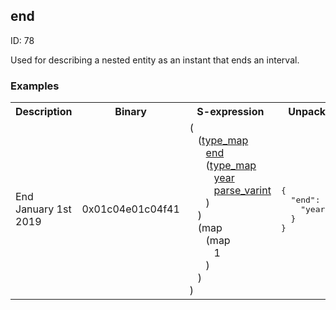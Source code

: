 ## end

ID: 78

Used for describing a nested entity as an instant that ends an interval.

### Examples

<table><tr><th>Description</th><th>Binary</th><th>S-expression</th><th>Unpacked</th></tr><tr><td>End January 1st 2019</td><td>0x01c04e01c04f41</td><td>(<br>&nbsp;&nbsp;&nbsp;(<a href="./type_map.md">type_map</a> <br>&nbsp;&nbsp;&nbsp;&nbsp;&nbsp;&nbsp;<a href="./end.md">end</a> <br>&nbsp;&nbsp;&nbsp;&nbsp;&nbsp;&nbsp;(<a href="./type_map.md">type_map</a> <br>&nbsp;&nbsp;&nbsp;&nbsp;&nbsp;&nbsp;&nbsp;&nbsp;&nbsp;<a href="./year.md">year</a> <br>&nbsp;&nbsp;&nbsp;&nbsp;&nbsp;&nbsp;&nbsp;&nbsp;&nbsp;<a href="./parse_varint.md">parse_varint</a><br>&nbsp;&nbsp;&nbsp;&nbsp;&nbsp;&nbsp;)<br>&nbsp;&nbsp;&nbsp;) <br>&nbsp;&nbsp;&nbsp;(map <br>&nbsp;&nbsp;&nbsp;&nbsp;&nbsp;&nbsp;(map <br>&nbsp;&nbsp;&nbsp;&nbsp;&nbsp;&nbsp;&nbsp;&nbsp;&nbsp;1<br>&nbsp;&nbsp;&nbsp;&nbsp;&nbsp;&nbsp;)<br>&nbsp;&nbsp;&nbsp;)<br>)</td><td><pre>{
  "end": {
    "year": 1
  }
}</pre></td></table>